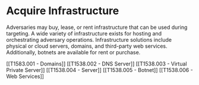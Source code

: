# Acquire Infrastructure

Adversaries may buy, lease, or rent infrastructure that can be used during targeting. A wide variety of infrastructure exists for hosting and orchestrating adversary operations. Infrastructure solutions include physical or cloud servers, domains, and third-party web services. Additionally, botnets are available for rent or purchase.

[[T1583.001 - Domains]]
[[T1538.002 - DNS Server]]
[[T1538.003 - Virtual Private Server]]
[[T1538.004 - Server]]
[[T1538.005 - Botnet]]
[[T1538.006 - Web Services]]
